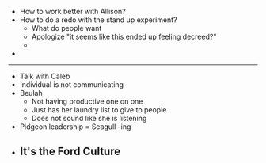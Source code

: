 - How to work better with Allison?
- How to do a redo with the stand up experiment?
	- What do people want
	- Apologize "it seems like this ended up feeling decreed?"
	-
-
- ---
- Talk with Caleb
- Individual is not communicating
- Beulah
	- Not having productive one on one
	- Just has her laundry list to give to people
	- Does not sound like she is listening
- Pidgeon leadership = Seagull -ing
- It's the Ford Culture
	-